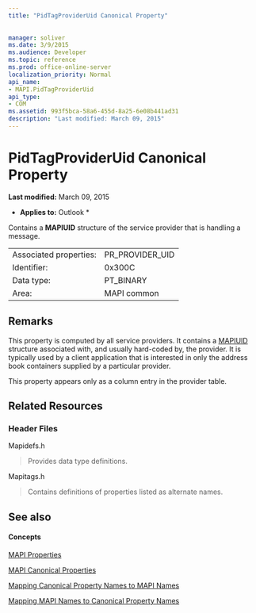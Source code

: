 ```yaml
---
title: "PidTagProviderUid Canonical Property"
 
 
manager: soliver
ms.date: 3/9/2015
ms.audience: Developer
ms.topic: reference
ms.prod: office-online-server
localization_priority: Normal
api_name:
- MAPI.PidTagProviderUid
api_type:
- COM
ms.assetid: 993f5bca-58a6-455d-8a25-6e08b441ad31
description: "Last modified: March 09, 2015"
---
```


# PidTagProviderUid Canonical Property

 **Last modified:** March 09, 2015 
  
 * **Applies to:** Outlook * 
  
Contains a **MAPIUID** structure of the service provider that is handling a message. 
  
|||
|:-----|:-----|
|Associated properties:  <br/> |PR_PROVIDER_UID  <br/> |
|Identifier:  <br/> |0x300C  <br/> |
|Data type:  <br/> |PT_BINARY  <br/> |
|Area:  <br/> |MAPI common  <br/> |
   
## Remarks

This property is computed by all service providers. It contains a [MAPIUID](mapiuid.md) structure associated with, and usually hard-coded by, the provider. It is typically used by a client application that is interested in only the address book containers supplied by a particular provider. 
  
This property appears only as a column entry in the provider table.
  
## Related Resources

### Header Files

Mapidefs.h
  
> Provides data type definitions.
    
Mapitags.h
  
> Contains definitions of properties listed as alternate names.
    
## See also

#### Concepts

[MAPI Properties](mapi-properties.md)
  
[MAPI Canonical Properties](mapi-canonical-properties.md)
  
[Mapping Canonical Property Names to MAPI Names](mapping-canonical-property-names-to-mapi-names.md)
  
[Mapping MAPI Names to Canonical Property Names](mapping-mapi-names-to-canonical-property-names.md)

